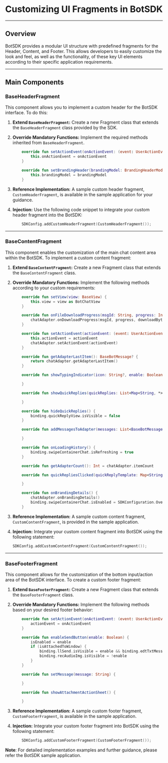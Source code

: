 # Customizing UI Fragments in BotSDK

---

## Overview

BotSDK provides a modular UI structure with predefined fragments for the Header, Content, and Footer. This allows developers to easily customize the look and feel, as well as the functionality, of these key UI elements according to their specific application requirements.

---

## Main Components

### BaseHeaderFragment

This component allows you to implement a custom header for the BotSDK interface. To do this:

1.  **Extend `BaseHeaderFragment`:** Create a new Fragment class that extends the `BaseHeaderFragment` class provided by the SDK.
2.  **Override Mandatory Functions:** Implement the required methods inherited from `BaseHeaderFragment`.

    ```kotlin
        override fun setActionEvent(onActionEvent: (event: UserActionEvent) -> Unit) {
            this.onActionEvent = onActionEvent
        }

        override fun setBrandingHeader(brandingModel: BrandingHeaderModel?) {
            this.brandingModel = brandingModel
        }
    ```

3.  **Reference Implementation:** A sample custom header fragment, `CustomHeaderFragment`, is available in the sample application for your guidance.

4.  **Injection:** Use the following code snippet to integrate your custom header fragment into the BotSDK:

    ```kotlin
        SDKConfig.addCustomHeaderFragment(CustomHeaderFragment());
    ```

---

### BaseContentFragment

This component enables the customization of the main chat content area within the BotSDK. To implement a custom content fragment:

1.  **Extend `BaseContentFragment`:** Create a new Fragment class that extends the `BaseContentFragment` class.
2.  **Override Mandatory Functions:** Implement the following methods according to your custom requirements:

    ```kotlin
        override fun setView(view: BaseView) {
            this.view = view as BotChatView
        }

        override fun onFileDownloadProgress(msgId: String, progress: Int, downloadBytes: Int) {
            chatAdapter.onDownloadProgress(msgId, progress, downloadBytes)
        }

        override fun setActionEvent(actionEvent: (event: UserActionEvent) -> Unit) {
            this.actionEvent = actionEvent
            chatAdapter.setActionEvent(actionEvent)
        }

        override fun getAdapterLastItem(): BaseBotMessage? {
            return chatAdapter.getAdapterLastItem()
        }

        override fun showTypingIndicator(icon: String?, enable: Boolean) {

        }

        override fun showQuickReplies(quickReplies: List<Map<String, *>>?, type: String?) {

        }

        override fun hideQuickReplies() {
            binding.quickReplyView.isVisible = false
        }

        override fun addMessagesToAdapter(messages: List<BaseBotMessage>, isHistory: Boolean, isReconnection: Boolean) {

        }

        override fun onLoadingHistory() {
            binding.swipeContainerChat.isRefreshing = true
        }

        override fun getAdapterCount(): Int = chatAdapter.itemCount

        override fun quickRepliesClicked(quickReplyTemplate: Map<String, *>) {

        }

        override fun onBrandingDetails() {
            chatAdapter.onBrandingDetails()
            binding.swipeContainerChat.isEnabled = SDKConfiguration.OverrideKoreConfig.paginatedScrollEnable
        }
    ```

3.  **Reference Implementation:** A sample custom content fragment, `CustomContentFragment`, is provided in the sample application.

4.  **Injection:** Integrate your custom content fragment into BotSDK using the following statement:

    ```kotlin
    SDKConfig.addCustomContentFragment(CustomContentFragment());
    ```

---

### BaseFooterFragment

This component allows for the customization of the bottom input/action area of the BotSDK interface. To create a custom footer fragment:

1.  **Extend `BaseFooterFragment`:** Create a new Fragment class that extends the `BaseFooterFragment` class.
2.  **Override Mandatory Functions:** Implement the following methods based on your desired footer behavior:

    ```kotlin
        override fun setActionEvent(onActionEvent: (event: UserActionEvent) -> Unit) {
            actionEvent = onActionEvent
        }

        override fun enableSendButton(enable: Boolean) {
            isEnabled = enable
            if (isAttachedToWindow) {
                binding.llSend.isVisible = enable && binding.edtTxtMessage.text.trim().isNotEmpty()
                binding.recAudioImg.isVisible = !enable
            }
        }

        override fun setMessage(message: String) {

        }

        override fun showAttachmentActionSheet() {

        }
    ```

3.  **Reference Implementation:** A sample custom footer fragment, `CustomFooterFragment`, is available in the sample application.

4.  **Injection:** Integrate your custom footer fragment into BotSDK using the following statement:

    ```kotlin
        SDKConfig.addCustomFooterFragment(CustomFooterFragment());
    ```

**Note**: For detailed implementation examples and further guidance, please refer the BotSDK sample application.
